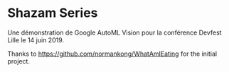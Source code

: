 # Shazam Series

Une démonstration de Google AutoML Vision pour la conférence Devfest Lille le 14 juin 2019.

Thanks to https://github.com/normankong/WhatAmIEating for the initial project.

